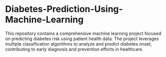 # Diabetes-Prediction-Using-Machine-Learning
This repository contains a comprehensive machine learning project focused on predicting diabetes risk using patient health data. The project leverages multiple classification algorithms to analyze and predict diabetes onset, contributing to early diagnosis and prevention efforts in healthcare.
